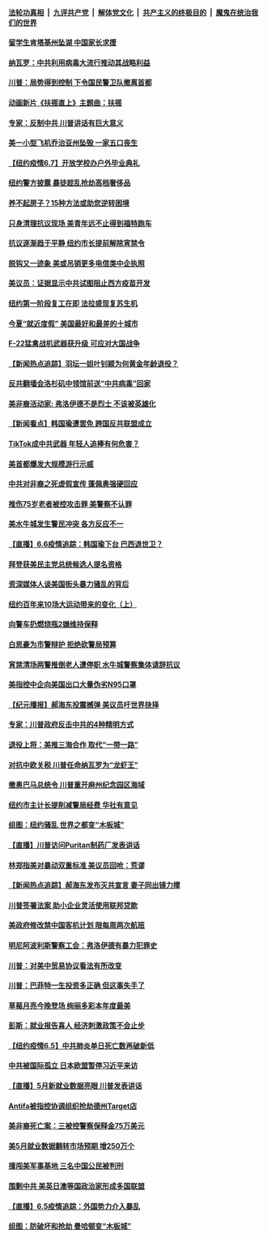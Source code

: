 ####  [法轮功真相](../../../../basic/blob/master/README.md?t=06080701) &nbsp;|&nbsp; [九评共产党](../../../../9ping.md/blob/master/README.md?t=06080701) &nbsp;|&nbsp; [解体党文化](../../../../jtdwh.md/blob/master/README.md?t=06080701)  &nbsp;|&nbsp; [共产主义的终极目的](../../../../gczydzjmd.md/blob/master/README.md?t=06080701) &nbsp;|&nbsp; [魔鬼在统治我们的世界](../../../../mgztzwmdsj.md/blob/master/README.md?t=06080701) 

#### [留学生肯塔基州坠湖 中国家长求援](../pages/nsc412/n12168885.md?t=06080701) 

#### [纳瓦罗：中共利用病毒大流行推动其战略利益](../pages/nsc412/n12168653.md?t=06080701) 

#### [川普：局势得到控制 下令国民警卫队撤离首都](../pages/nsc412/n12168797.md?t=06080701) 

#### [动画新片《扶摇直上》主题曲：扶摇](../pages/nsc412/n12168791.md?t=06080701) 

#### [专家：反制中共 川普讲话有巨大意义](../pages/nsc412/n12168671.md?t=06080701) 

#### [美一小型飞机乔治亚州坠毁 一家五口丧生](../pages/nsc412/n12168486.md?t=06080701) 

#### [【纽约疫情6.7】开放学校办户外毕业典礼](../pages/nsc412/n12167951.md?t=06080701) 

#### [纽约警方披露 暴徒趁乱抢劫高档奢侈品](../pages/nsc412/n12168514.md?t=06080701) 

#### [养不起房子？15种方法或助您逆转困境](../pages/nsc412/n12168452.md?t=06080701) 

#### [只身清理抗议现场 美青年远不止得到福特跑车](../pages/nsc412/n12168085.md?t=06080701) 

#### [抗议逐渐趋于平静 纽约市长提前解除宵禁令](../pages/nsc412/n12168199.md?t=06080701) 

#### [脱钩又一迹象 美或吊销更多电信类中企执照](../pages/nsc412/n12153574.md?t=06080701) 

#### [美议员：证据显示中共试图阻止西方疫苗开发](../pages/nsc412/n12168092.md?t=06080701) 

#### [纽约第一阶段复工在即   法拉盛现复苏生机](../pages/nsc412/n12167929.md?t=06080701) 

#### [今夏“就近度假” 美国最好和最差的十城市](../pages/nsc412/n12136119.md?t=06080701) 

#### [F-22猛禽战机武器获升级 可应对大国战争](../pages/nsc412/n12153968.md?t=06080701) 

#### [【新闻热点追踪】羽坛一姐叶钊颖为何黄金年龄退役？](../pages/nsc412/n12167520.md?t=06080701) 

#### [反共翻墙会洛杉矶中领馆前送“中共病毒”回家](../pages/nsc412/n12166631.md?t=06080701) 

#### [美非裔活动家: 弗洛伊德不是烈士 不该被英雄化](../pages/nsc412/n12167230.md?t=06080701) 

#### [【新闻看点】韩国瑜遭罢免 跨国反共联盟成立](../pages/nsc412/n12166973.md?t=06080701) 

#### [TikTok成中共武器 年轻人追捧有何危害？](../pages/nsc412/n12150689.md?t=06080701) 

#### [美首都爆发大规模游行示威](../pages/nsc412/n12167118.md?t=06080701) 

#### [中共对非裔之死虚假宣传 蓬佩奥强硬回应](../pages/nsc412/n12166885.md?t=06080701) 

#### [推伤75岁老者被控攻击罪 美警察不认罪](../pages/nsc412/n12166934.md?t=06080701) 

#### [美水牛城发生警民冲突 各方反应不一](../pages/nsc412/n12166700.md?t=06080701) 

#### [【直播】6.6疫情追踪：韩国瑜下台 巴西退世卫？](../pages/nsc412/n12166406.md?t=06080701) 

#### [拜登获美民主党总统候选人提名资格](../pages/nsc412/n12166382.md?t=06080701) 

#### [资深媒体人谈美国街头暴力骚乱的背后](../pages/nsc412/n12165615.md?t=06080701) 

#### [纽约百年来10场大运动带来的变化（上）](../pages/nsc412/n12165587.md?t=06080701) 

#### [向警车扔燃烧瓶2嫌维持保释](../pages/nsc412/n12165579.md?t=06080701) 

#### [白思豪为市警辩护 拒绝砍警局预算](../pages/nsc412/n12165593.md?t=06080701) 

#### [宵禁清场两警推倒老人遭停职  水牛城警察集体请辞抗议](../pages/nsc412/n12165596.md?t=06080701) 

#### [美指控中企向美国出口大量伪劣N95口罩](../pages/nsc412/n12165327.md?t=06080701) 

#### [【纪元播报】郝海东投震撼弹 美议员吁世界抉择](../pages/nsc412/n12165176.md?t=06080701) 

#### [专家：川普政府反击中共的4种精明方式](../pages/nsc412/n12164857.md?t=06080701) 

#### [退役上将：美推三海合作 取代“一带一路”](../pages/nsc412/n12164900.md?t=06080701) 

#### [对抗中欧关税 川普任命纳瓦罗为“龙虾王”](../pages/nsc412/n12165075.md?t=06080701) 

#### [撤奥巴马总统令 川普重开麻州纪念园区海域](../pages/nsc412/n12165023.md?t=06080701) 

#### [纽约市主计长提削减警局经费 华社有意见](../pages/nsc412/n12163075.md?t=06080701) 

#### [组图：纽约骚乱 世界之都变“木板城”](../pages/nsc412/n12164623.md?t=06080701) 

#### [【直播】川普访问Puritan制药厂发表讲话](../pages/nsc412/n12164368.md?t=06080701) 

#### [林郑指美对暴动双重标准 美议员回呛：荒谬](../pages/nsc412/n12164807.md?t=06080701) 

#### [【新闻热点追踪】郝海东发布灭共宣言 妻子同出镜力撑](../pages/nsc412/n12164856.md?t=06080701) 

#### [川普签署法案 助小企业灵活使用联邦贷款](../pages/nsc412/n12164746.md?t=06080701) 

#### [美政府修改禁中国客机计划 限每周两次航班](../pages/nsc412/n12164728.md?t=06080701) 

#### [明尼阿波利斯警察工会：弗洛伊德有暴力犯罪史](../pages/nsc412/n12164618.md?t=06080701) 

#### [川普：对美中贸易协议看法有所改变](../pages/nsc412/n12164627.md?t=06080701) 

#### [川普：巴菲特一生投资多正确 但这事失手了](../pages/nsc412/n12164600.md?t=06080701) 

#### [草莓月亮今晚登场 绚丽多彩本年度最美](../pages/nsc412/n12164408.md?t=06080701) 

#### [彭斯：就业报告喜人 经济刺激政策不会止步](../pages/nsc412/n12164370.md?t=06080701) 

#### [【纽约疫情6.5】中共肺炎单日死亡数再破新低](../pages/nsc412/n12163789.md?t=06080701) 

#### [中共被国际孤立 日本欧盟暂停习近平来访](../pages/nsc412/n12164362.md?t=06080701) 

#### [【直播】5月新就业数据亮眼 川普发表讲话](../pages/nsc412/n12164167.md?t=06080701) 

#### [Antifa被指控协调组织抢劫德州Target店](../pages/nsc412/n12164220.md?t=06080701) 

#### [美非裔死亡案：三被控警察保释金75万美元](../pages/nsc412/n12163919.md?t=06080701) 

#### [美5月就业数据翻转市场预期 增250万个](../pages/nsc412/n12164253.md?t=06080701) 

#### [擅闯美军事基地 三名中国公民被判刑](../pages/nsc412/n12164038.md?t=06080701) 

#### [围剿中共 美英日澳等国政治家形成多国联盟](../pages/nsc412/n12163944.md?t=06080701) 

#### [【直播】6.5疫情追踪：外国势力介入暴乱](../pages/nsc412/n12163841.md?t=06080701) 

#### [组图：防破坏和抢劫 曼哈顿变“木板城”](../pages/nsc412/n12163081.md?t=06080701) 

